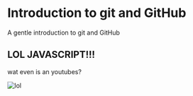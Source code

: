 # Introduction to git and GitHub

A gentle introduction to git and GitHub

## LOL JAVASCRIPT!!!

wat even is an youtubes?

![lol](https://www.dropbox.com/s/7da8cfjar8x1ggp/jnx2d.gif?dl=1)
